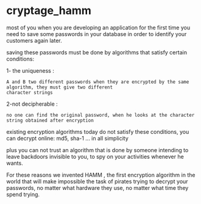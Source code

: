 cryptage_hamm
=============
 most of you when you are developing an application for the first time
you need to save some passwords in your database in order to identify your customers again later.

saving these passwords must be done by algorithms that satisfy certain conditions:

   1- the uniqueness :

    A and B two different passwords when they are encrypted by the same algorithm, they must give two different 
    character strings
  
  2-not decipherable :

    no one can find the original password, when he looks at the character string obtained after encryption


existing encryption algorithms today do not satisfy these conditions, you can decrypt online: md5, sha-1 ... 
in all simplicity

plus you can not trust an algorithm that is done by someone intending to leave backdoors invisible to you, to spy on 
your activities whenever he wants.

For these reasons we invented HAMM , the first encryption algorithm in the world that will make impossible
the task of pirates trying to decrypt your passwords, no matter what hardware they use, no matter what time
they spend trying. 
